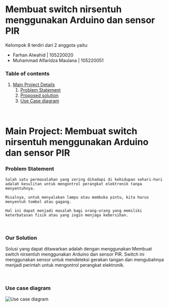 # Membuat switch nirsentuh menggunakan Arduino dan sensor PIR
Kelompok 8 terdiri dari 2 anggota yaitu: 
 - Farhan Alwahid | 105220020
 - Muhammad Alfaridza Maulana | 105220051

### Table of contents
1. [Main Project Details](#project)
    1. [Problem Statement](#prob)
    2. [Proposed solution](#sol)
    3. [Use Case diagram](#uc)

<br/>

# Main Project: Membuat switch nirsentuh menggunakan Arduino dan sensor PIR <a name="project"></a>

### Problem Statement <a name="prob"></a>

```
Salah satu permasalahan yang sering dihadapi di kehidupan sehari-hari adalah kesulitan untuk mengontrol perangkat elektronik tanpa menyentuhnya.

Misalnya, untuk menyalakan lampu atau membuka pintu, kita harus menyentuh tombol atau gagang.

Hal ini dapat menjadi masalah bagi orang-orang yang memiliki keterbatasan fisik atau yang ingin menjaga kebersihan.
```

<br/>

### Our Solution <a name="sol"></a>
Solusi yang dapat ditawarkan adalah dengan menggunakan Membuat switch nirsentuh menggunakan Arduino dan sensor PIR. Switch ini menggunakan sensor untuk mendeteksi gerakan tangan dan mengubahnya menjadi perintah untuk mengontrol perangkat elektronik.

<br/>

### Use case diagram <a name="uc"></a>

![Use case diagram]([https://github.com/Rekanice/swe-G2-iot-project/blob/55faecf1ef122f0b1f06967e5f15ea0fc0469247/UML%20diagrams/usecase_diagram1.png](https://github.com/Leonfarhan/Kelompok-8-iot/use_case_diagram.jpeg)https://github.com/Leonfarhan/Kelompok-8-iot/use_case_diagram.jpeg)
